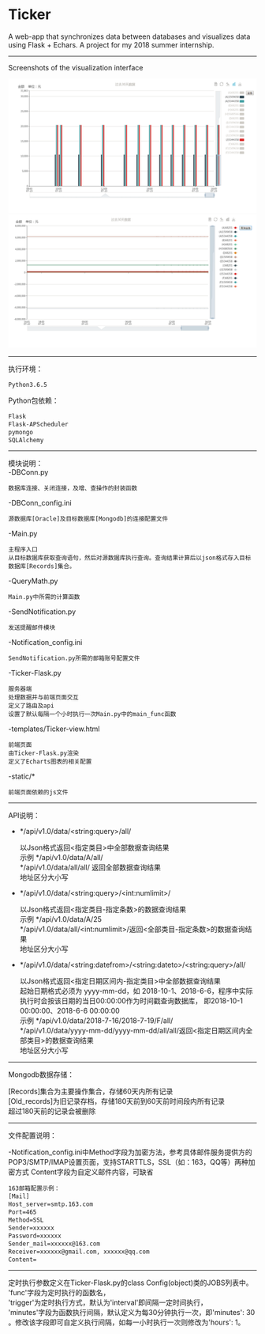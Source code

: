 # Ticker  
A web-app that synchronizes data between databases and visualizes data using Flask + Echars.
A project for my 2018 summer internship. 

**************************************************************************

Screenshots of the visualization interface  
  
![screenshot01](https://raw.githubusercontent.com/deep-river/Ticker/master/Screenshots/Ticker%20scr%20shots%20(1).png)
![screenshot01](https://raw.githubusercontent.com/deep-river/Ticker/master/Screenshots/Ticker%20scr%20shots%20(2).png)

**************************************************************************

执行环境：

	Python3.6.5  
  
Python包依赖：  

	Flask  
	Flask-APScheduler  
	pymongo  
	SQLAlchemy  
	
**************************************************************************

模块说明：  
-DBConn.py  

	数据库连接、关闭连接，及增、查操作的封装函数  
	
-DBConn_config.ini  

	源数据库[Oracle]及目标数据库[Mongodb]的连接配置文件  
	
-Main.py  

	主程序入口  
	从目标数据库获取查询语句，然后对源数据库执行查询。查询结果计算后以json格式存入目标数据库[Records]集合。  
	
-QueryMath.py  

	Main.py中所需的计算函数  
	
-SendNotification.py  

	发送提醒邮件模块  
	
-Notification_config.ini  

	SendNotification.py所需的邮箱账号配置文件  
	
-Ticker-Flask.py  

	服务器端  
	处理数据并与前端页面交互  
	定义了路由及api  
	设置了默认每隔一个小时执行一次Main.py中的main_func函数  
	
-templates/Ticker-view.html  

	前端页面  
	由Ticker-Flask.py渲染  
	定义了Echarts图表的相关配置  
	
-static/*  

	前端页面依赖的js文件  

**************************************************************************

API说明：  
- */api/v1.0/data/\<string:query\>/all/  

	以Json格式返回<指定类目>中全部数据查询结果  
	示例 */api/v1.0/data/A/all/  
	*/api/v1.0/data/all/all/ 返回全部数据查询结果  
	地址区分大小写  
	
- */api/v1.0/data/\<string:query\>/\<int:numlimit\>/  

	以Json格式返回<指定类目-指定条数>的数据查询结果  
	示例 */api/v1.0/data/A/25  
	*/api/v1.0/data/all/\<int:numlimit\>/返回<全部类目-指定条数>的数据查询结果  
	地址区分大小写  

- */api/v1.0/data/\<string:datefrom\>/\<string:dateto\>/\<string:query\>/all/  

	以Json格式返回<指定日期区间内-指定类目>中全部数据查询结果  
	起始日期格式必须为 yyyy-mm-dd，如 2018-10-1、2018-6-6，程序中实际执行时会按该日期的当日00:00:00作为时间戳查询数据库， 即2018-10-1 00:00:00、2018-6-6 00:00:00  
	示例 */api/v1.0/data/2018-7-16/2018-7-19/F/all/  
	*/api/v1.0/data/yyyy-mm-dd/yyyy-mm-dd/all/all/返回<指定日期区间内全部类目>的数据查询结果  
	地址区分大小写  

**************************************************************************

Mongodb数据存储：  

[Records]集合为主要操作集合，存储60天内所有记录  
[Old_records]为旧记录存档，存储180天前到60天前时间段内所有记录  
超过180天前的记录会被删除  

**************************************************************************

文件配置说明：  

-Notification_config.ini中Method字段为加密方法，参考具体邮件服务提供方的POP3/SMTP/IMAP设置页面，支持STARTTLS，SSL（如：163，QQ等）两种加密方式
 Content字段为自定义邮件内容，可缺省  

    163邮箱配置示例：
    [Mail]
    Host_server=smtp.163.com
    Port=465
    Method=SSL
    Sender=xxxxxx
    Password=xxxxxx
    Sender_mail=xxxxxx@163.com
    Receiver=xxxxxx@gmail.com, xxxxxx@qq.com
    Content=

**************************************************************************

定时执行参数定义在Ticker-Flask.py的class Config(object)类的JOBS列表中。  
'func'字段为定时执行的函数名，  
'trigger'为定时执行方式，默认为'interval'即间隔一定时间执行，  
'minutes'字段为函数执行间隔，默认定义为每30分钟执行一次，即'minutes': 30 。修改该字段即可自定义执行间隔，如每一小时执行一次则修改为'hours': 1。  
